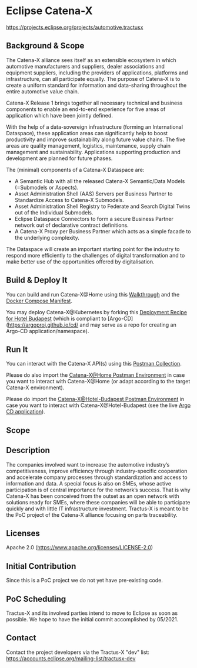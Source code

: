 # Eclipse Catena-X
https://projects.eclipse.org/projects/automotive.tractusx
 
## Background & Scope

The Catena-X alliance sees itself as an extensible ecosystem in which automotive manufacturers and suppliers, dealer associations and equipment suppliers, including the providers of applications, platforms and infrastructure, can all participate equally. The purpose of Catena-X is to create a uniform standard for information and data-sharing throughout the entire automotive value chain.

Catena-X Release 1 brings together all necessary technical and business components to enable an end-to-end experience for five areas of application which have been jointly defined.

With the help of a data-sovereign infrastructure (forming an International Dataspace), these application areas can significantly help to 
boost productivity and improve sustainability along future value chains. The five areas are quality management, logistics, maintenance, 
supply chain management and sustainability. Applications supporting production and development are planned for future phases.

The (minimal) components of a Catena-X Dataspace are:

- A Semantic Hub with all the released Catena-X Semantic/Data Models (=Submodels or Aspects).
- Asset Administration Shell (AAS) Servers per Business Partner to Standardize Access to Catena-X Submodels.
- Asset Administration Shell Registry to Federate and Search Digital Twins out of the Individual Submodels.
- Eclipse Dataspace Connectors to form a secure Business Partner network out of declarative contract definitions.
- A Catena-X Proxy per Business Partner which acts as a simple facade to the underlying complexity.

The Dataspace will create an important starting point for the industry to respond more efficiently to the challenges of 
digital transformation and to make better use of the opportunities offered by digitalisation.

## Build & Deploy It

You can build and run Catena-X@Home using this [Walkthrough](eclipsedataspaceconnector/api-wrapper/README.md) and the [Docker Compose Manifest](eclipsedataspaceconnector/api-wrapper/docker-compose.yml).

You may deploy Catena-X@Kubernetes by forking this [Deployment Recipe for Hotel Budapest](https://github.com/catenax-ng/catenax-at-home) 
(which is compliant to [Argo-CD](https://argoproj.github.io/cd/ and may serve as a repo for creating an Argo-CD application/namespace).

## Run It

You can interact with the Catena-X API(s) using this [Postman Collection](catenax.postman_collection.json).

Please do also import the [Catena-X@Home Postman Environment](catenax.at-home.postman_environment.json) in case you want to
interact with Catena-X@Home (or adapt according to the target Catena-X environment).

Please do import the [Catena-X@Hotel-Budapest Postman Environment](catenax.hotel-budapest.postman_environment.json) in case you want to interact with 
Catena-X@Hotel-Budapest (see the live [Argo CD application](https://argo.demo.catena-x.net/applications/catenax-at-home)).

## Scope

 
## Description
The companies involved want to increase the automotive industry’s competitiveness, improve efficiency through industry-specific cooperation and accelerate company processes through standardization and access to information and data. A special focus is also on SMEs, whose active participation is of central importance for the network’s success. That is why Catena-X has been conceived from the outset as an open network with solutions ready for SMEs, where these companies will be able to participate quickly and with little IT infrastructure investment. Tractus-X is meant to be the PoC project of the Catena-X alliance focusing on parts traceability.
 
## Licenses
Apache 2.0 (https://www.apache.org/licenses/LICENSE-2.0)

## Initial Contribution
Since this is a PoC project we do not yet have pre-existing code.
 
## PoC Scheduling
Tractus-X and its involved parties intend to move to Eclipse as soon as possible. We hope to have the initial commit accomplished by 05/2021.

## Contact
Contact the project developers via the Tractus-X "dev" list: 
https://accounts.eclipse.org/mailing-list/tractusx-dev
